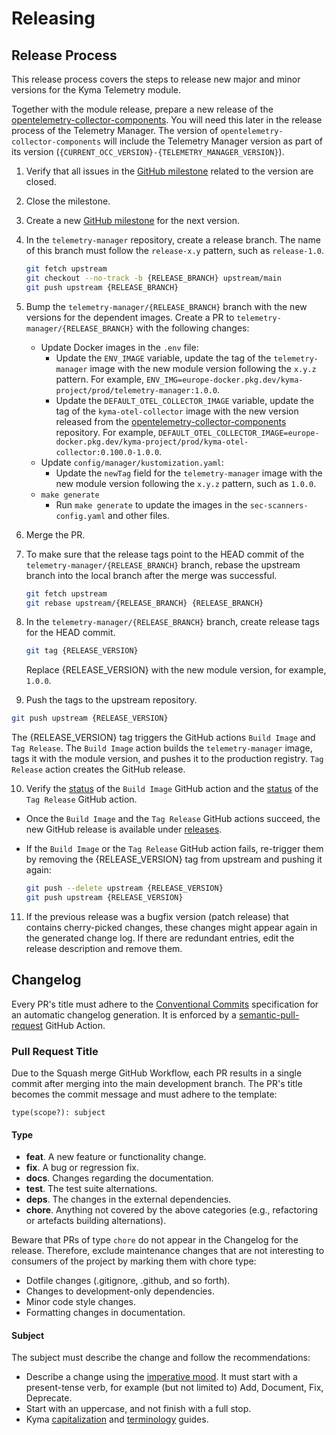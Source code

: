 # Releasing

## Release Process

This release process covers the steps to release new major and minor versions for the Kyma Telemetry module.

Together with the module release, prepare a new release of the [opentelemetry-collector-components](https://github.com/kyma-project/opentelemetry-collector-components). You will need this later in the release process of the Telemetry Manager. The version of `opentelemetry-collector-components` will include the Telemetry Manager version as part of its version (`{CURRENT_OCC_VERSION}-{TELEMETRY_MANAGER_VERSION}`).

1. Verify that all issues in the [GitHub milestone](https://github.com/kyma-project/telemetry-manager/milestones) related to the version are closed.

2. Close the milestone.

3. Create a new [GitHub milestone](https://github.com/kyma-project/telemetry-manager/milestones) for the next version.

4. In the `telemetry-manager` repository, create a release branch.
   The name of this branch must follow the `release-x.y` pattern, such as `release-1.0`.

   ```bash
   git fetch upstream
   git checkout --no-track -b {RELEASE_BRANCH} upstream/main
   git push upstream {RELEASE_BRANCH}
   ```

5. Bump the `telemetry-manager/{RELEASE_BRANCH}` branch with the new versions for the dependent images.
   Create a PR to `telemetry-manager/{RELEASE_BRANCH}` with the following changes:
   - Update Docker images in the `.env` file:
      - Update the `ENV_IMAGE` variable, update the tag of the `telemetry-manager` image with the new module version following the `x.y.z` pattern. For example, `ENV_IMG=europe-docker.pkg.dev/kyma-project/prod/telemetry-manager:1.0.0`.
      - Update the `DEFAULT_OTEL_COLLECTOR_IMAGE` variable, update the tag of the `kyma-otel-collector` image with the new version released from the [opentelemetry-collector-components](https://github.com/kyma-project/opentelemetry-collector-components) repository. For example, `DEFAULT_OTEL_COLLECTOR_IMAGE=europe-docker.pkg.dev/kyma-project/prod/kyma-otel-collector:0.100.0-1.0.0`.
   - Update `config/manager/kustomization.yaml`:
      - Update the `newTag` field for the `telemetry-manager` image with the new module version following the `x.y.z` pattern, such as `1.0.0`.
   - `make generate`
      - Run `make generate` to update the images in the `sec-scanners-config.yaml` and other files.

6. Merge the PR.

7. To make sure that the release tags point to the HEAD commit of the `telemetry-manager/{RELEASE_BRANCH}` branch, rebase the upstream branch into the local branch after the merge was successful.

   ```bash
   git fetch upstream
   git rebase upstream/{RELEASE_BRANCH} {RELEASE_BRANCH}
   ```

8. In the `telemetry-manager/{RELEASE_BRANCH}` branch, create release tags for the HEAD commit.

   ```bash
   git tag {RELEASE_VERSION}
   ```

   Replace {RELEASE_VERSION} with the new module version, for example, `1.0.0`.

9.  Push the tags to the upstream repository.

   ```bash
   git push upstream {RELEASE_VERSION}
   ```

   The {RELEASE_VERSION} tag triggers the GitHub actions `Build Image` and `Tag Release`. The `Build Image` action builds the `telemetry-manager` image, tags it with the module version, and pushes it to the production registry. `Tag Release` action creates the GitHub release.

10. Verify the [status](https://github.com/kyma-project/telemetry-manager/actions/workflows/build-image.yml) of the `Build Image` GitHub action and the [status](https://github.com/kyma-project/telemetry-manager/actions/workflows/tag-release.yml) of the `Tag Release` GitHub action.
   - Once the `Build Image` and the `Tag Release` GitHub actions succeed, the new GitHub release is available under [releases](https://github.com/kyma-project/telemetry-manager/releases).
   - If the `Build Image` or the `Tag Release` GitHub action fails, re-trigger them by removing the {RELEASE_VERSION} tag from upstream and pushing it again:

     ```bash
     git push --delete upstream {RELEASE_VERSION}
     git push upstream {RELEASE_VERSION}
     ```

11. If the previous release was a bugfix version (patch release) that contains cherry-picked changes, these changes might appear again in the generated change log. If there are redundant entries, edit the release description and remove them.

## Changelog

Every PR's title must adhere to the [Conventional Commits](https://www.conventionalcommits.org/en/v1.0.0/) specification for an automatic changelog generation. It is enforced by a [semantic-pull-request](https://github.com/marketplace/actions/semantic-pull-request) GitHub Action.

### Pull Request Title

Due to the Squash merge GitHub Workflow, each PR results in a single commit after merging into the main development branch. The PR's title becomes the commit message and must adhere to the template:

`type(scope?): subject`

#### Type

- **feat**. A new feature or functionality change.
- **fix**. A bug or regression fix.
- **docs**. Changes regarding the documentation.
- **test**. The test suite alternations.
- **deps**. The changes in the external dependencies.
- **chore**. Anything not covered by the above categories (e.g., refactoring or artefacts building alternations).

Beware that PRs of type `chore` do not appear in the Changelog for the release. Therefore, exclude maintenance changes that are not interesting to consumers of the project by marking them with chore type:

- Dotfile changes (.gitignore, .github, and so forth).
- Changes to development-only dependencies.
- Minor code style changes.
- Formatting changes in documentation.

#### Subject

The subject must describe the change and follow the recommendations:

- Describe a change using the [imperative mood](https://en.wikipedia.org/wiki/Imperative_mood).  It must start with a present-tense verb, for example (but not limited to) Add, Document, Fix, Deprecate.
- Start with an uppercase, and not finish with a full stop.
- Kyma [capitalization](https://github.com/kyma-project/community/blob/main/docs/guidelines/content-guidelines/02-style-and-terminology.md#capitalization) and [terminology](https://github.com/kyma-project/community/blob/main/docs/guidelines/content-guidelines/02-style-and-terminology.md#terminology) guides.
